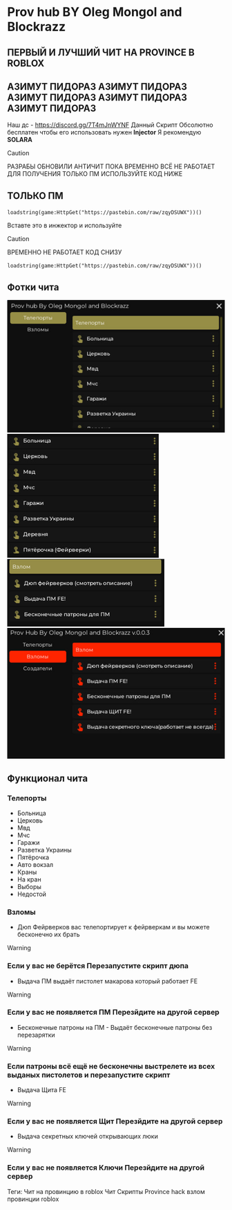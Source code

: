 # **Prov hub** BY Oleg Mongol and Blockrazz
## ПЕРВЫЙ И ЛУЧШИЙ ЧИТ НА PROVINCE В ROBLOX
## АЗИМУТ ПИДОРАЗ АЗИМУТ ПИДОРАЗ АЗИМУТ ПИДОРАЗ АЗИМУТ ПИДОРАЗ АЗИМУТ ПИДОРАЗ 
Наш дс - https://discord.gg/7T4mJnWYNF
Данный Скрипт Обсолютно бесплатен чтобы его использовать нужен __Injector__
Я рекомендую **SOLARA**
> [!CAUTION]
> РАЗРАБЫ ОБНОВИЛИ АНТИЧИТ ПОКА ВРЕМЕННО ВСЁ НЕ РАБОТАЕТ ДЛЯ ПОЛУЧЕНИЯ ТОЛЬКО ПМ ИСПОЛЬЗУЙТЕ КОД НИЖЕ

## ТОЛЬКО ПМ
```
loadstring(game:HttpGet("https://pastebin.com/raw/zqyDSUWX"))()
```
Вставте это в инжектор и используйте 
> [!CAUTION]
> ВРЕМЕННО НЕ РАБОТАЕТ КОД СНИЗУ

```
loadstring(game:HttpGet("https://pastebin.com/raw/zqyDSUWX"))()
```
## Фотки чита
![ ](https://github.com/OlegMongolRoblox/Hacks/blob/main/photo_2025-01-06_18-21-12.jpg?raw=true)
![ ](https://github.com/OlegMongolRoblox/Hacks/blob/main/photo_2025-01-06_18-34-26.jpg?raw=true)
![ ](https://github.com/OlegMongolRoblox/Hacks/blob/main/Снимок%20экрана%202025-01-06%20183614.png?raw=true)
![ ](https://raw.githubusercontent.com/OlegMongolRoblox/Hacks/refs/heads/main/photo_2025-02-26_11-03-17.jpg)
## Функционал чита
### Телепорты
+ Больница
+ Церковь
+ Мвд
+ Мчс
+ Гаражи
+ Разветка Украины
+ Пятёрочка
+ Авто вокзал
+ Краны
+ На кран
+ Выборы
+ Недостой
### Взломы
+ Дюп Фейрверков вас телепортирует к фейрверкам и вы можете бесконечно их брать 
> [!WARNING]
> ### Если у вас не берётся Перезапустите скрипт дюпа
+ Выдача ПМ выдаёт пистолет макарова который работает FE
> [!WARNING]
> ### Если у вас не появляется ПМ Перезйдите на другой сервер
+ Бесконечные патроны на ПМ - Выдаёт бесконечные патроны без перезарятки
> [!WARNING]
> ### Если патроны всё ещё не бесконечны выстрелете из всех выданых пистолетов и перезапустите скрипт
+ Выдача Щита FE
> [!WARNING]
> ### Если у вас не появляется Щит Перезйдите на другой сервер
+ Выдача секретных ключей открывающих люки
> [!WARNING]
> ### Если у вас не появляется Ключи Перезйдите на другой сервер








Теги: Чит на провинцию в roblox Чит Скрипты Province hack взлом провинции roblox
